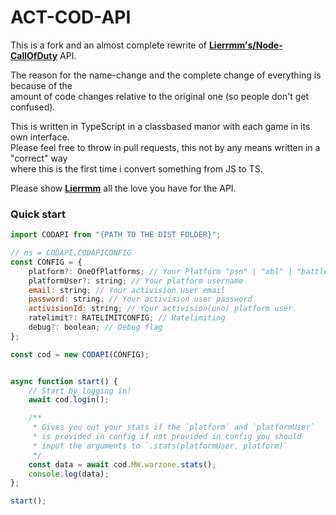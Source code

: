 # ACT-COD-API

This is a fork and an almost complete rewrite of **[Lierrmm's/Node-CallOfDuty](https://github.com/Lierrmm/Node-CallOfDuty)** API.

The reason for the name-change and the complete change of everything is because of the\
amount of code changes relative to the original one (so people don't get confused).

This is written in TypeScript in a classbased manor with each game in its own interface.\
Please feel free to throw in pull requests, this not by any means written in a "correct" way\
where this is the first time i convert something from JS to TS.

Please show **[Lierrmm](https://github.com/Lierrmm)** all the love you have for the API.

### Quick start

```js
import CODAPI from "{PATH TO THE DIST FOLDER}";

// ns = CODAPI.CODAPICONFIG
const CONFIG = {
    platform?: OneOfPlatforms; // Your Platform "psn" | "xbl" | "battle" | "uno"(activison)
    platformUser?: string; // Your platform username
    email: string; // Your activision user email
    password: string; // Your activision user password
    activisionId: string; // Your activision(uno) platform user.
    ratelimit?: RATELIMITCONFIG; // Ratelimiting
    debug?: boolean; // Debug flag
};

const cod = new CODAPI(CONFIG);


async function start() {
    // Start by logging in!
    await cod.login();

    /**
     * Gives you out your stats if the `platform` and `platformUser`
     * is provided in config if not provided in config you should
     * input the arguments to `.stats(platformUser, platform)`
     */
    const data = await cod.MW.warzone.stats();
    console.log(data);
};

start();
```
